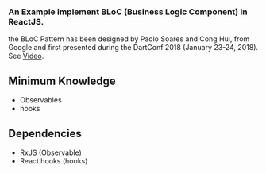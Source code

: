 ### An Example implement BLoC (Business Logic Component) in ReactJS.

the BLoC Pattern has been designed by Paolo Soares and Cong Hui, from Google and first presented during the DartConf 2018 (January 23-24, 2018).  See [Video](https://www.youtube.com/watch?v=PLHln7wHgPE).
## Minimum Knowledge
- Observables
- hooks

## Dependencies
- RxJS (Observable)
- React.hooks (hooks)
